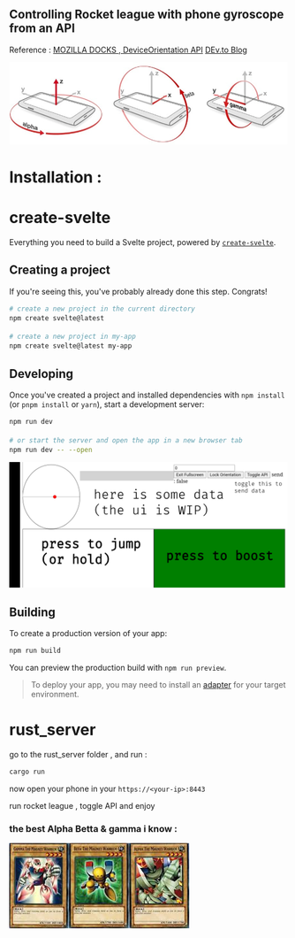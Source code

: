 ## Controlling Rocket league with phone gyroscope from an API
Reference :
[MOZILLA DOCKS , DeviceOrientation API](https://developer.mozilla.org/en-US/docs/Web/API/Device_orientation_events/Detecting_device_orientation)
[DEv.to Blog](https://dev.to/trekhleb/gyro-web-accessing-the-device-orientation-in-javascript-2492)

![Alpha Beta Gamma](screenshots/01-cover.jpg)
# Installation : 
# create-svelte

Everything you need to build a Svelte project, powered by [`create-svelte`](https://github.com/sveltejs/kit/tree/master/packages/create-svelte).

## Creating a project

If you're seeing this, you've probably already done this step. Congrats!

```bash
# create a new project in the current directory
npm create svelte@latest

# create a new project in my-app
npm create svelte@latest my-app
```

## Developing

Once you've created a project and installed dependencies with `npm install` (or `pnpm install` or `yarn`), start a development server:

```bash
npm run dev

# or start the server and open the app in a new browser tab
npm run dev -- --open
```
![Alpha preview](screenshots/ss1.png)
## Building

To create a production version of your app:

```bash
npm run build
```

You can preview the production build with `npm run preview`.

> To deploy your app, you may need to install an [adapter](https://kit.svelte.dev/docs/adapters) for your target environment.

# rust_server

go to the rust_server folder , and run : 

```bash
cargo run 
```

now open your phone in your `https://<your-ip>:8443`

run rocket league , toggle API and enjoy

### the best Alpha Betta & gamma i know :
![Alpha Beta Gamma ](screenshots/abg.jpg "The real Ones")